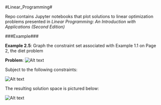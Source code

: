 #Linear_Programming#

Repo contains Jupyter notebooks that plot solutions to linear optimization
problems presented in *Linear Programming: An Introduction with Applications
(Second Edition)*

###Example###

**Example 2.5**: Graph the constraint set associated with Example 1.1 on Page 2, the diet problem

**Problem**: ![Alt text](https://raw.githubusercontent.com/jknowland/Linear_Programming/master/misc/min.png?raw=true "problem")

Subject to the following constraints:

![Alt text](https://raw.githubusercontent.com/jknowland/Linear_Programming/master/misc/eqn.png?raw=true "eqn")

The resulting solution space is pictured below:

![Alt text](https://raw.githubusercontent.com/jknowland/Linear_Programming/master/misc/diet.png?raw=true "plot")
